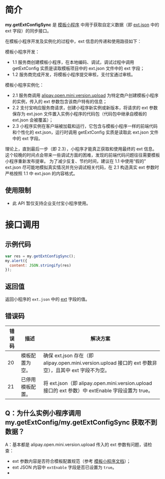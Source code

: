 # 简介
**my.getExtConfigSync** 是 [模板小程序](https://opendocs.alipay.com/mini/isv/creatminiapp#%E5%8F%82%E6%95%B0%E8%AF%B4%E6%98%8E) 中用于获取自定义数据（即 [ext.json](https://opendocs.alipay.com/isv/03kqzl#ext%20%E5%8F%82%E6%95%B0%E8%AF%B4%E6%98%8E) 中的 ext 字段）的同步接口。

在模板小程序开发及实例化的过程中，ext 信息的传递和使用路径如下：

模板小程序开发：   
- 1.1 服务商创建模板小程序，在本地编码、调试，调试过程中调用 getExtConfig 实质是读取模板项目中的 ext.json 文件中的 ext 字段；
- 1.2 服务商完成开发，将模板小程序提交审核，支付宝通过审核。

模板小程序实例化：   
- 2.1 服务商调用 [alipay.open.mini.version.upload](https://opendocs.alipay.com/isv/03kqzl) 为特定商户创建模板小程序的实例，传入的 ext 参数包含该商户特有的信息；
- 2.2 支付宝响应服务商请求，创建小程序新实例或新版本，将请求的 ext 参数保存为 ext.json 文件置入实例小程序的代码包（代码包中继承自模板的 ext.json 会被覆盖）；
- 2.3 小程序实例在客户端被加载和运行，它包含与模板小程序一样的前端代码和个性化的 ext.json，运行时调用 getExtConfig 实质是读取此 ext.json 文件中的 ext 字段。

理论上，直到最后一步（即 2.3），小程序才能真正获取和使用最终的 ext 信息。这个较晚的时间点会带来一些调试方面的困难，发现的前端代码问题往往需要模板小程序重新发布提审。
为了减少反复、节约时间，建议在 1.1 中使用“假的” ext.json 尽可能地模拟真实情况并充分调试相关代码，在 2.1 构造真实 ext 参数时严格按照 1.1 中 ext.json 的内容格式。


## 使用限制
- 此 API 暂仅支持企业支付宝小程序使用。

# 接口调用

## 示例代码

```javascript
var res = my.getExtConfigSync();
my.alert({
  content: JSON.stringify(res)
});
```

## 返回值
返回小程序的 `ext.json` 中的 [ext](https://opendocs.alipay.com/mini/isv/creatminiapp#ext%20%E5%8F%82%E6%95%B0%E8%AF%B4%E6%98%8E) 字段的值。

## 错误码
| **错误码** | **描述** | **解决方案** |
| --- | --- | --- |
| 20 | 模板配置为空。 | 确保 ext.json 存在（即 alipay.open.mini.version.upload 接口的 ext 参数非空），且其中 ext 字段不为空。 |
| 21 | 已停用模板配置。 | 将 ext.json（即 alipay.open.mini.version.upload 接口的 ext 参数）中 extEnable 字段设置为 true。 |

## Q：为什么实例小程序调用 my.getExtConfig/my.getExtConfigSync 获取不到数据？
A：基本都是 alipay.open.mini.version.upload 传入的 ext 参数有问题，请检查：
- ext 参数内容是否符合模板配置规范（参考 [模板小程序文档](https://opendocs.alipay.com/mini/isv/creatminiapp#ext%20%E5%8F%82%E6%95%B0%E8%AF%B4%E6%98%8E)）；
- ext JSON 内容中 `extEnable` 字段是否已设置为 `true`。
- 
